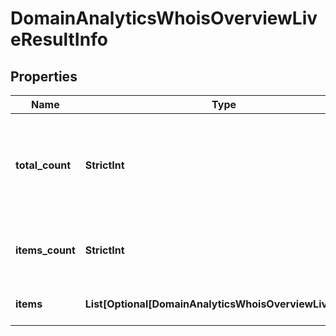 # DomainAnalyticsWhoisOverviewLiveResultInfo


## Properties

| Name | Type | Description | Notes |
|------------ | ------------- | ------------- | -------------|
**total_count** | **StrictInt** | total amount of results in our database relevant to your request |[optional]|
**items_count** | **StrictInt** | the number of results returned in the items array |[optional]|
**items** | **List[Optional[DomainAnalyticsWhoisOverviewLiveItem]]** | contains ranking and traffic data |[optional]|